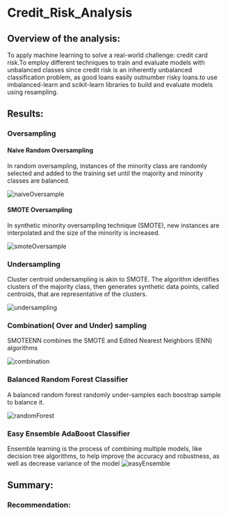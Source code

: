 # Credit_Risk_Analysis
## Overview of the analysis: 
To apply machine learning to solve a real-world challenge: credit card risk.To employ different techniques to train and evaluate models with unbalanced classes since credit risk is an inherently unbalanced classification problem, as good loans easily outnumber risky loans.to use imbalanced-learn and scikit-learn libraries to build and evaluate models using resampling.

## Results:

### Oversampling

#### Naive Random Oversampling

In random oversampling, instances of the minority class are randomly selected and added to the training set until the majority and minority classes are balanced.

![naiveOversample](https://user-images.githubusercontent.com/84524153/135724813-16cd8a87-026e-4e37-bb8a-581a87c0a24d.png)

#### SMOTE Oversampling

In synthetic minority oversampling technique (SMOTE), new instances are interpolated and the size of the minority is increased.

![smoteOversample](https://user-images.githubusercontent.com/84524153/135724820-41969276-5665-413e-9d01-edc93c88ede1.png)


### Undersampling

Cluster centroid undersampling is akin to SMOTE. The algorithm identifies clusters of the majority class, then generates synthetic data points, called centroids, that are representative of the clusters.

![undersampling](https://user-images.githubusercontent.com/84524153/135724851-2c4c82d0-23f7-4a4f-b6b8-b777ce5964eb.png)


### Combination( Over and Under) sampling

SMOTEENN combines the SMOTE and Edited Nearest Neighbors (ENN) algorithms

![combination](https://user-images.githubusercontent.com/84524153/135724857-c2691487-ff24-4604-af70-874ac0f2813c.png)


### Balanced Random Forest Classifier

A balanced random forest randomly under-samples each boostrap sample to balance it.

![randomForest](https://user-images.githubusercontent.com/84524153/135724865-67ec8b0c-e386-45c9-9877-4afeec1e69b4.png)


### Easy Ensemble AdaBoost Classifier

Ensemble learning is the process of combining multiple models, like decision tree algorithms, to help improve the accuracy and robustness, as well as decrease variance of the model
![easyEnsemble](https://user-images.githubusercontent.com/84524153/135724871-b5d2f404-d6a1-40b6-b431-5f494100f0b0.png)


## Summary: 
### Recommendation:
